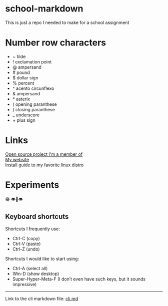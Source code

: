 # school-markdown

This is just a repo I needed to make for a school assignment

# Number row characters

- ~ tilde
- ! exclamation point
- @ ampersand
- \# pound
- $ dollar sign
- % percent
- ^ acento circunflexo
- & ampersand
- \* asterix
- ( opening paranthese
- ) closing paranthese
- \_ underscore
- \+ plus sign

# Links

[Open source project I'm a member of](https://navidrome.org) <br>
[My website](https://caiocotts.com) <br>
[Install guide to my favorite linux distro](https://wiki.archlinux.org/title/Installation_guide)

# Experiments

😁
👁️👄👁️

## Keyboard shortcuts

Shortcuts I frequently use:

- Ctrl-C (copy)
- Ctrl-V (paste)
- Ctrl-Z (undo)

Shortcuts I would like to start using:

- Ctrl-A (select all)
- Win-D (show desktop)
- Super-Hyper-Meta-F (I don’t even have such keys, but it sounds impressive)

***
Link to the cli markdown file: [cli.md](docs/cli.md)
